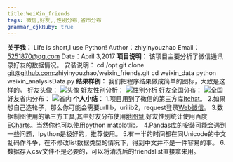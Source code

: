 ```yaml
---
title:WeiXin_friends
tags: 微信,好友,,性别分布,省市分布
grammar_cjkRuby: true
---
```

**关于我：**
Life is short,I use Python!
Author：zhiyinyouzhao
Email：5251870@qq.com
Date：April 3,2017
**项目说明：**
该项目主要分析了微信通讯录好友的数据情况。
安装说明：
cd /opt
git clone git@github.com:zhiyinyouzhao/weixin_friends.git
cd weixin_data
python weixin_analysisData.py
**结果样例：**
我们把程序结果做成简单的图标，大致是这样的。
好友头像：
![头像](https://github.com/zhiyinyouzhao/weixin_friends/raw/master/result_images/friends_circle.jpg)
好友性别分析：
![性别分析](https://github.com/zhiyinyouzhao/weixin_friends/raw/master/result_images/friends.jpg)
好友全国分布：
![全国](https://github.com/zhiyinyouzhao/weixin_friends/raw/master/result_images/friends_ChinaMap.jpg)
好友省内分布：
![省内](https://github.com/zhiyinyouzhao/weixin_friends/raw/master/result_images/friends_Shanxi.jpg)
**个人小结：**
1.项目用到了微信的第三方库[Itchat](http://itchat.readthedocs.io/zh/latest/)。
2.如果想自己造轮子，那么你可能会需要urllib，urilib2，request登录[Web微信](https://wx.qq.com/)。
3.数据制图使用的第三方工具,其中好友分布使用[地图慧](http://c.dituhui.com/),好友性别统计使用百度[ECharts](http://echarts.baidu.com/)。当然你也可以使用python matplotlib。
4.Pandas库的安装可能会遇到一些问题，Ipython是极好的，推荐使用。
5.有一半的时间都在同Unicode的中文乱码作斗争，在不修改list数据类型的情况下，得到中文并不是一件容易的事。
6.数据存入csv文件不是必要的，可以将清洗后的friendslist直接拿来用。
